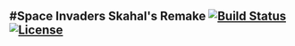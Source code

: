 #Space Invaders Skahal's Remake
[![Build Status](https://travis-ci.org/skahal/SpaceInvadersRemake.svg?branch=master)](https://travis-ci.org/skahal/SpaceInvadersRemake)
[![License](http://img.shields.io/:license-MIT-blue.svg)](https://raw.githubusercontent.com/skahal/SpaceInvadersRemake/master/LICENSE)
--------
